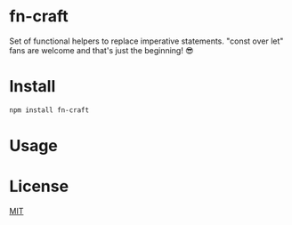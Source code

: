 # fn-craft
Set of functional helpers to replace imperative statements. "const over let" fans are welcome and that's just the beginning! 😎

# Install

```sh
npm install fn-craft
```

# Usage

# License
[MIT](LICENSE)
